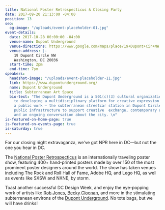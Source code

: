 ```yaml
---
title: National Poster Retrospecticus & Closing Party
date: 2017-09-20 21:13:00 -04:00
position: 13
seo:
  og-image: "/uploads/event-placeholder-01.jpg"
event-details:
  date: 2017-10-28 00:00:00 -04:00
  venue-name: Dupont Underground
  venue-directions: https://www.google.com/maps/place/19+Dupont+Cir+NW,+Washington,+DC+20036/@38.9097243,-77.046454,17z/data=!3m1!4b1!4m5!3m4!1s0x89b7b7c7d2ad3be7:0x953a4274f28aadcc!8m2!3d38.9097243!4d-77.0442653
  venue-address: |-
    19 Dupont Circle NW
    Washington, DC 20036
  start-time: 2pm
  end-time: 7pm
speakers:
  headshot-image: "/uploads/event-placeholder-11.jpg"
  link: https://www.dupontunderground.org/
  name: Dupont Underground
  title: Subterranean Art Space
  bio-text: "The Dupont Underground is a 501(c)(3) cultural organization committed
    to developing a multidisciplinary platform for creative expression. We are transforming
    a public work – the subterranean streetcar station in Dupont Circle – into a new
    public infrastructure to support creative  exchange, contemporary arts practice,
    and an ongoing conversation about the city. \n"
is-featured-on-home-page: true
is-featured-on-events-page: true
is-saturday: true
---
```


For our closing night extravaganza, we've got NPR here in DC—but not the one you hear in DC. 

The [National Poster Retrospecticus](https://nationalposterretrospecticus.com/) is an internationally traveling poster show, featuring 400+ hand-printed posters made by over 150 of the most prominent poster designers around the world. The show has taken venues including The Rock and Roll Hall of Fame, Adobe HQ, and Lego HQ, as well as events like SXSW and NXNE, by storm. 

Toast another successful DC Design Week, and enjoy the eye-popping work of artists like [Rob Jones](https://www.animalrummy.com/), [Becky Cloonan](http://www.beckycloonan.net/), and more in the stimulating subterranean environs of the [Dupont Underground](https://www.dupontunderground.org/). No tote bags, but we will have drinks!